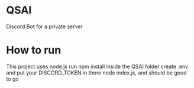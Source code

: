 # QSAI
Discord Bot for a private server

# How to run
This project uses node.js
run npm install inside the QSAI folder
create .env and put your DISCORD_TOKEN in there
node index.js, and should be good to go
